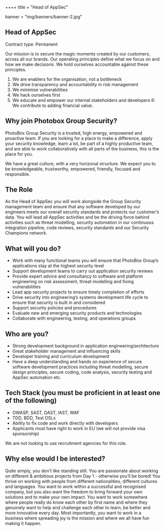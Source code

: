 ++++
title = "Head of AppSec"

banner = "img/banners/banner-2.jpg"

## Head of AppSec

Contract type: Permanent

Our mission is to secure the magic moments created by our customers, across all our brands. Our operating principles define what we focus on and how we make decisions. We hold ourselves accountable against these principles.

1. We are enablers for the organisation, not a bottleneck
2. We drive transparency and accountability in risk management
3. We minimise vulnerabilities
4. We hack ourselves first
5. We educate and empower our internal stakeholders and developers
6: We contribute to adding financial value.

## Why join Photobox Group Security?

PhotoBox Group Security is a trusted, high energy, empowered and proactive team. If you are looking for a place to make a difference, apply your security knowledge, learn a lot, be part of a highly productive team, and are able to work collaboratively with all parts of the business, this is the place for you.

We have a great culture, with a very horizonal structure. We expect you to be knowledgeable, trustworthy, empowered, friendly, focused and responsible.

## The Role

As the Head of AppSec you will work alongside the Group Security management team and ensure that any software developed by our engineers meets our overall security standards and protects our customer’s data. You will lead all AppSec activities and be the driving force behind activities such as threat modelling, security automation in our continuous integration pipeline, code reviews, security standards and our Security Champions network.

## What will you do?

- Work with many functional teams you will ensure that PhotoBox Group’s applications stay at the highest security level
- Support development teams to carry out application security reviews
- Provide expert advice and consultancy to software and platform engineering on risk assessment, threat modelling and fixing vulnerabilities
- Lead app security projects to ensure timely completion of efforts
- Drive security into engineering’s systems development life cycle to ensure that security is built in and considered
- Support security policies and procedures
- Evaluate new and emerging security products and technologies
- Collaborate with engineering, testing, and operations groups

## Who are you?

- Strong development background in application engineering/architecture
- Great stakeholder management and influencing skills
- Developer training and curriculum development
- Have a deep understanding and hands on experience of secure software development practices including threat modelling, secure design principles, secure coding, code analysis, security testing and AppSec automation etc.

## Tech Stack (you must be proficient in at least one of the following)

- OWASP, SAST, DAST, IAST, WAF
- TDD, BDD, Test DSLs
- Ability to fix code and work directly with developers
- Applicants must have right to work in EU (we will not provide visa sponsorship)

We are not looking to use recruitment agencies for this role.

## Why else would I be interested?

Quite simply, you don’t like standing still. You are passionate about working on different & ambitious projects from Day 1 - otherwise you’ll be bored! You thrive on working with people from different nationalities, different cultures and languages. You want to work within a successful and recognised company, but you also want the freedom to bring forward your own solutions and to make your own impact. You want to work somewhere where people really do know each other by first name and where they genuinely want to help and challenge each other to learn, be better and more innovative every day. Most importantly, you want to work in a business where spreading joy is the mission and where we all have fun making it happen.
